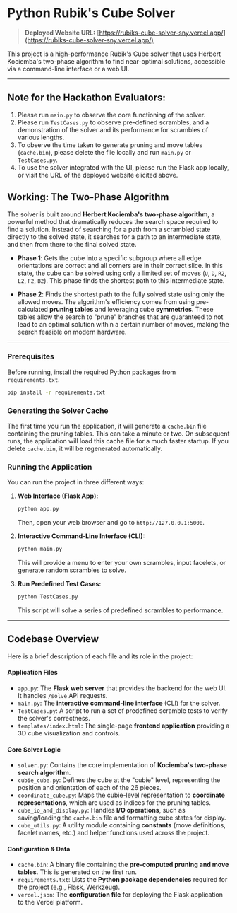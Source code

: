 # Python Rubik's Cube Solver

> **Deployed Website URL:** [https://rubiks-cube-solver-sny.vercel.app/](https://rubiks-cube-solver-sny.vercel.app/)

This project is a high-performance Rubik's Cube solver that uses Herbert Kociemba's two-phase algorithm to find near-optimal solutions, accessible via a command-line interface or a web UI.

---

## Note for the Hackathon Evaluators:

1. Please run `main.py` to observe the core functioning of the solver.
2. Please run `TestCases.py` to observe pre-defined scrambles, and a demonstration of the solver and its performance for scrambles of various lengths.
3. To observe the time taken to generate pruning and move tables (`cache.bin`), please delete the file locally and run `main.py` or `TestCases.py`.
4. To use the solver integrated with the UI, please run the Flask app locally, or visit the URL of the deployed website elicited above.

## Working: The Two-Phase Algorithm

The solver is built around **Herbert Kociemba's two-phase algorithm**, a powerful method that dramatically reduces the search space required to find a solution. Instead of searching for a path from a scrambled state directly to the solved state, it searches for a path to an intermediate state, and then from there to the final solved state.

* **Phase 1**: Gets the cube into a specific subgroup where all edge orientations are correct and all corners are in their correct slice. In this state, the cube can be solved using only a limited set of moves (`U`, `D`, `R2`, `L2`, `F2`, `B2`). This phase finds the shortest path to this intermediate state.

* **Phase 2**: Finds the shortest path to the fully solved state using only the allowed moves.
The algorithm's efficiency comes from using pre-calculated **pruning tables** and leveraging cube **symmetries**. These tables allow the search to "prune" branches that are guaranteed to not lead to an optimal solution within a certain number of moves, making the search feasible on modern hardware.

---


### Prerequisites
Before running, install the required Python packages from `requirements.txt`.
```bash
pip install -r requirements.txt
```

### Generating the Solver Cache
The first time you run the application, it will generate a `cache.bin` file containing the pruning tables. This can take a minute or two. On subsequent runs, the application will load this cache file for a much faster startup. If you delete `cache.bin`, it will be regenerated automatically.

### Running the Application
You can run the project in three different ways:

1.  **Web Interface (Flask App):**
    ```bash
    python app.py
    ```
    Then, open your web browser and go to `http://127.0.0.1:5000`.

2.  **Interactive Command-Line Interface (CLI):**
    ```bash
    python main.py
    ```
    This will provide a menu to enter your own scrambles, input facelets, or generate random scrambles to solve.

3.  **Run Predefined Test Cases:**
    ```bash
    python TestCases.py
    ```
    This script will solve a series of predefined scrambles to performance.

---

## Codebase Overview

Here is a brief description of each file and its role in the project:

#### Application Files
* `app.py`: The **Flask web server** that provides the backend for the web UI. It handles `/solve` API requests.
* `main.py`: The **interactive command-line interface** (CLI) for the solver.
* `TestCases.py`: A script to run a set of predefined scramble tests to verify the solver's correctness.
* `templates/index.html`: The single-page **frontend application** providing a 3D cube visualization and controls.

#### Core Solver Logic
* `solver.py`: Contains the core implementation of **Kociemba's two-phase search algorithm**.
* `cubie_cube.py`: Defines the cube at the "cubie" level, representing the position and orientation of each of the 26 pieces.
* `coordinate_cube.py`: Maps the cubie-level representation to **coordinate representations**, which are used as indices for the pruning tables.
* `cube_io_and_display.py`: Handles **I/O operations**, such as saving/loading the `cache.bin` file and formatting cube states for display.
* `cube_utils.py`: A utility module containing **constants** (move definitions, facelet names, etc.) and helper functions used across the project.

#### Configuration & Data
* `cache.bin`: A binary file containing the **pre-computed pruning and move tables**. This is generated on the first run.
* `requirements.txt`: Lists the **Python package dependencies** required for the project (e.g., Flask, Werkzeug).
* `vercel.json`: The **configuration file** for deploying the Flask application to the Vercel platform.
